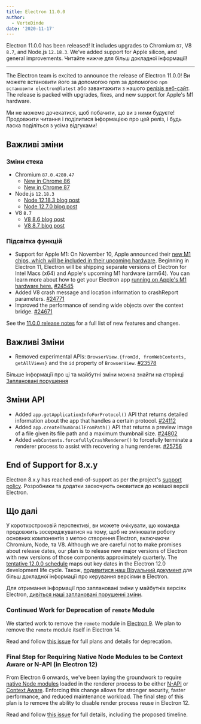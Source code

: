 ```yaml
---
title: Electron 11.0.0
author:
  - VerteDinde
date: '2020-11-17'
---
```


Electron 11.0.0 has been released! It includes upgrades to Chromium `87`, V8 `8.7`, and Node.js `12.18.3`. We've added support for Apple silicon, and general improvements. Читайте нижче для більш докладної інформації!

---

The Electron team is excited to announce the release of Electron 11.0.0! Ви можете встановити його за допомогою npm за допомогою `npm встановити electron@latest` або завантажити з нашого [релізів веб-сайт](https://electronjs.org/releases/stable). The release is packed with upgrades, fixes, and new support for Apple's M1 hardware.

Ми не можемо дочекатися, щоб побачити, що ви з ними будуєте! Продовжити читання і поділитися інформацією про цей реліз, і будь ласка поділіться з усіма відгуками!

## Важливі зміни

### Зміни стека

* Chromium `87.0.4280.47`
    * [New in Chrome 86](https://developers.google.com/web/updates/2020/10/nic86)
    * [New in Chrome 87](https://developers.google.com/web/updates/2020/11/nic87)
* Node.js `12.18.3`
    * [Node 12.18.3 blog post](https://nodejs.org/en/blog/release/v12.18.3/)
    * [Node 12.7.0 blog post](https://nodejs.org/en/blog/release/v12.17.0/)
* V8 `8.7`
    * [V8 8.6 blog post](https://v8.dev/blog/v8-release-86)
    * [V8 8.7 blog post](https://v8.dev/blog/v8-release-87)

### Підсвітка функцій

* Support for Apple M1: On November 10, Apple announced their [new M1 chips, which will be included in their upcoming hardware](https://www.apple.com/newsroom/2020/11/apple-unleashes-m1/). Beginning in Electron 11, Electron will be shipping separate versions of Electron for Intel Macs (x64) and Apple's upcoming M1 hardware (arm64). You can learn more about how to get your Electron app [running on Apple's M1 hardware here.](https://www.electronjs.org/blog/apple-silicon) [#24545](https://github.com/electron/electron/pull/24545)
* Added V8 crash message and location information to crashReport parameters. [#24771](https://github.com/electron/electron/pull/24771)
* Improved the performance of sending wide objects over the context bridge. [#24671](https://github.com/electron/electron/pull/24671)

See the [11.0.0 release notes](https://github.com/electron/electron/releases/tag/v11.0.0) for a full list of new features and changes.

## Важливі Зміни

* Removed experimental APIs: `BrowserView.{fromId, fromWebContents, getAllViews}` and the `id` property of `BrowserView`. [#23578](https://github.com/electron/electron/pull/23578)

Більше інформації про ці та майбутні зміни можна знайти на сторінці [Заплановані порушення](https://github.com/electron/electron/blob/master/docs/breaking-changes.md)

## Зміни API

* Added `app.getApplicationInfoForProtocol()` API that returns detailed information about the app that handles a certain protocol. [#24112](https://github.com/electron/electron/pull/24112)
* Added `app.createThumbnailFromPath()` API that returns a preview image of a file given its file path and a maximum thumbnail size. [#24802](https://github.com/electron/electron/pull/24802)
* Added `webContents.forcefullyCrashRenderer()` to forcefully terminate a renderer process to assist with recovering a hung renderer. [#25756](https://github.com/electron/electron/pull/25756)

## End of Support for 8.x.y

Electron 8.x.y has reached end-of-support as per the project's [support policy](https://electronjs.org/docs/tutorial/support#supported-versions). Розробники та додатки заохочують оновитися до новішої версії Electron.

## Що далі

У короткостроковій перспективі, ви можете очікувати, що команда продовжить зосереджуватися на тому, щоб не змінювати роботу основних компонентів з метою створення Electron, включаючи Chromium, Node, та V8. Although we are careful not to make promises about release dates, our plan is to release new major versions of Electron with new versions of those components approximately quarterly. The [tentative 12.0.0 schedule](https://electronjs.org/docs/tutorial/electron-timelines) maps out key dates in the Electron 12.0 development life cycle. Також, [подивитися наш Візуальний документ](https://electronjs.org/docs/tutorial/electron-versioning) для більш докладної інформації про керування версіями в Electron.

Для отримання інформації про заплановані зміни у майбутніх версіях Electron, [дивіться наші заплановані порушенні зміни](https://github.com/electron/electron/blob/master/docs/breaking-changes.md).

### Continued Work for Deprecation of `remote` Module
We started work to remove the `remote` module in [Electron 9](https://www.electronjs.org/blog/electron-9-0). We plan to remove the `remote` module itself in Electron 14.

Read and follow [this issue](https://github.com/electron/electron/issues/21408) for full plans and details for deprecation.

### Final Step for Requiring Native Node Modules to be Context Aware or N-API (in Electron 12)
From Electron 6 onwards, we've been laying the groundwork to require [native Node modules](https://nodejs.org/api/addons.html) loaded in the renderer process to be either [N-API](https://nodejs.org/api/n-api.html) or [Context Aware](https://nodejs.org/api/addons.html#addons_context_aware_addons). Enforcing this change allows for stronger security, faster performance, and reduced maintenance workload. The final step of this plan is to remove the ability to disable render process reuse in Electron 12.

Read and follow [this issue](https://github.com/electron/electron/issues/18397) for full details, including the proposed timeline.
